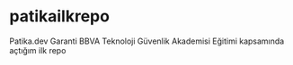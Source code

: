 # patikailkrepo
 Patika.dev Garanti BBVA Teknoloji Güvenlik Akademisi Eğitimi kapsamında açtığım ilk repo
